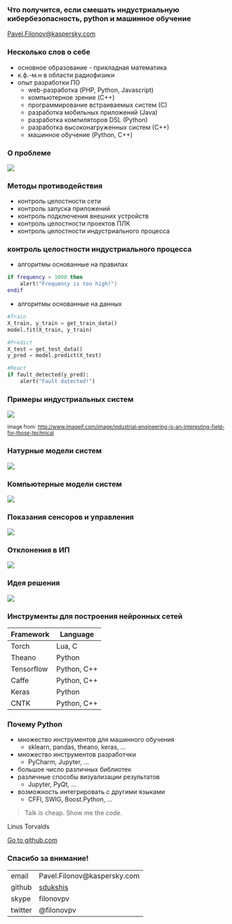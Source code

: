 ### Что получится, если смешать индустриальную кибербезопасность, python и машинное обучение

Pavel.Filonov@kaspersky.com


### Несколько слов о себе

* основное образование - прикладная математика
* к.ф.-м.н  в области радиофизики
* опыт разработки ПО
    * web-разработка (PHP, Python, Javascript)
    * компьютерное зрение (C++)
    * программирование встраиваемых систем (С)
    * разработка мобильных приложений (Java)
    * разработка компиляторов DSL (Python)
    * разработка высоконагруженных систем (С++)
    * машинное обучение (Python, C++)


### О проблеме

![](img/stuxnet.jpg)


### Методы противодействия

* контроль целостности сети
* контроль запуска приложений
* контроль подключения внешних устройств
* контроль целостности проектов ПЛК
* контроль целостности индустриального процесса <!-- .element: class="fragment highlight-red" -->


### контроль целостности индустриального процесса

* алгоритмы основанные на правилах

```lua
if frequency > 1000 then
    alert("Frequency is too high!")
endif
```

* алгоритмы основанные на данных

```python
#Train
X_train, y_train = get_train_data()
model.fit(X_train, y_train)

#Predict
X_test = get_test_data()
y_pred = model.predict(X_test)

#React
if fault_detected(y_pred):
    alert("Fault datected!")
```


### Примеры индустриальных систем

![](img/industrial-system_scaled.jpg)

<small>Image from: http://www.imageif.com/image/industrial-engineering-is-an-interesting-field-for-those-technical</small>


### Натурные модели систем

![](img/DrillCPS_res.jpg)


### Компьютерные модели систем

![](img/UpAndDown.png)


### Показания сенсоров и управления

![](img/UpAndDownSimulation.png)


### Отклонения в ИП

![](img/UpAndDownSimulationAnomaly.png)


### Идея решения

![](img/ForecastScheme.png)


### Инструменты для построения нейронных сетей

| Framework   | Language    |
|-------------|-------------|
|  Torch      |  Lua, C     |
|  Theano     | Python      |
| Tensorflow  | Python, C++ |
| Caffe       | Python, C++ |
| Keras       | Python      |
| CNTK        | Python, C++ |


### Почему Python

* множество инструментов для машинного обучения <!-- .element: class="fragment" -->
  * sklearn, pandas, theano, keras, ...
* множество инструментов разработчки <!-- .element: class="fragment" -->
  * PyCharm, Jupyter, ...
* большое число различных библиотек <!-- .element: class="fragment" -->
* различные способы визуализации результатов <!-- .element: class="fragment" -->
  * Jupyter, PyQt, ...
* возможность интегрировать с другими языками <!-- .element: class="fragment" -->
  * CFFI, SWIG, Boost.Python, ...



 > Talk is cheap. Show me the code.
 
 Linus Torvalds

[Go to github.com](https://github.com/sdukshis/mstu_talk/blob/master/AD-UpAndDown.ipynb)


### Спасибо за внимание!

<table>
<tbody>
<tr><td>email</td><td>Pavel.Filonov@kaspersky.com</td></tr>
<tr><td>github</td><td><a href="https://github.com/sdukshis">sdukshis</a></td></tr>
<tr><td>skype</td><td>filonovpv</td></tr>
<tr><td>twitter</td><td>@filonovpv</td></tr>
</tbody>
</table>